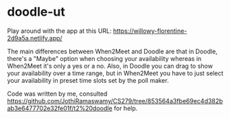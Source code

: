 # doodle-ut

Play around with the app at this URL: https://willowy-florentine-2d9a5a.netlify.app/

The main differences between When2Meet and Doodle are that in Doodle, there's a "Maybe" option when choosing your availability whereas in When2Meet it's only a yes or a no. Also, in Doodle you can drag to show your availability over a time range, but in When2Meet you have to just select your availability in preset time slots set by the poll maker. 

Code was written by me, consulted https://github.com/JothiRamaswamy/CS279/tree/853564a3fbe69ec4d382bab3e6477702e32fe01f/t2%20doodle for help. 

